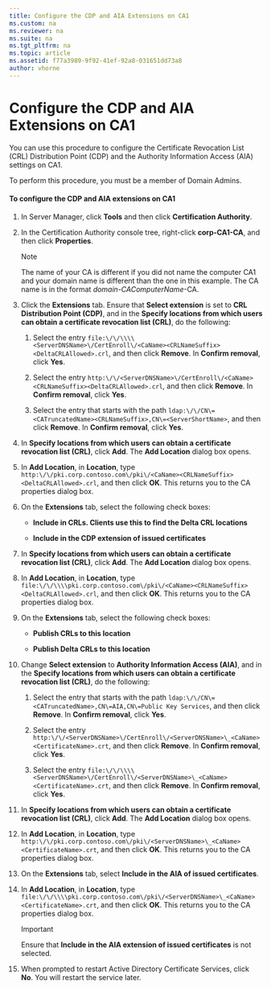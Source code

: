 ```yaml
---
title: Configure the CDP and AIA Extensions on CA1
ms.custom: na
ms.reviewer: na
ms.suite: na
ms.tgt_pltfrm: na
ms.topic: article
ms.assetid: f77a3989-9f92-41ef-92a8-031651dd73a8
author: vhorne
---
```

# Configure the CDP and AIA Extensions on CA1
You can use this procedure to configure the Certificate Revocation List \(CRL\) Distribution Point \(CDP\) and the Authority Information Access \(AIA\) settings on CA1.  
  
To perform this procedure, you must be a member of Domain Admins.  
  
#### To configure the CDP and AIA extensions on CA1  
  
1.  In Server Manager, click **Tools** and then click **Certification Authority**.  
  
2.  In the Certification Authority console tree, right\-click **corp\-CA1\-CA**, and then click **Properties**.  
  
    > [!NOTE]  
    > The name of your CA is different if you did not name the computer CA1 and your domain name is different than the one in this example. The CA name is in the format *domain*\-*CAComputerName*\-CA.  
  
3.  Click the **Extensions** tab. Ensure that **Select extension** is set to **CRL Distribution Point \(CDP\)**, and in the **Specify locations from which users can obtain a certificate revocation list \(CRL\)**, do the following:  
  
    1.  Select the entry `file:\/\/\\\\<ServerDNSName>\/CertEnroll\/<CaName><CRLNameSuffix><DeltaCRLAllowed>.crl`, and then click **Remove**. In **Confirm removal**, click **Yes**.  
  
    2.  Select the entry `http:\/\/<ServerDNSName>\/CertEnroll\/<CaName><CRLNameSuffix><DeltaCRLAllowed>.crl`, and then click **Remove**. In **Confirm removal**, click **Yes**.  
  
    3.  Select the entry that starts with the path `ldap:\/\/CN\=<CATruncatedName><CRLNameSuffix>,CN\=<ServerShortName>`, and then click **Remove**. In **Confirm removal**, click **Yes**.  
  
4.  In **Specify locations from which users can obtain a certificate revocation list \(CRL\)**, click **Add**. The **Add Location** dialog box opens.  
  
5.  In **Add Location**, in **Location**, type `http:\/\/pki.corp.contoso.com\/pki\/<CaName><CRLNameSuffix><DeltaCRLAllowed>.crl`, and then click **OK**. This returns you to the CA properties dialog box.  
  
6.  On the **Extensions** tab, select the following check boxes:  
  
    -   **Include in CRLs. Clients use this to find the Delta CRL locations**  
  
    -   **Include in the CDP extension of issued certificates**  
  
7.  In **Specify locations from which users can obtain a certificate revocation list \(CRL\)**, click **Add**. The **Add Location** dialog box opens.  
  
8.  In **Add Location**, in **Location**, type `file:\/\/\\\\pki.corp.contoso.com\/pki\/<CaName><CRLNameSuffix><DeltaCRLAllowed>.crl`, and then click **OK**. This returns you to the CA properties dialog box.  
  
9. On the **Extensions** tab, select the following check boxes:  
  
    -   **Publish CRLs to this location**  
  
    -   **Publish Delta CRLs to this location**  
  
10. Change **Select extension** to **Authority Information Access \(AIA\)**, and in the **Specify locations from which users can obtain a certificate revocation list \(CRL\)**, do the following:  
  
    1.  Select the entry that starts with the path `ldap:\/\/CN\=<CATruncatedName>,CN\=AIA,CN\=Public Key Services`, and then click **Remove**. In **Confirm removal**, click **Yes**.  
  
    2.  Select the entry `http:\/\/<ServerDNSName>\/CertEnroll\/<ServerDNSName>\_<CaName><CertificateName>.crt`, and then click **Remove**. In **Confirm removal**, click **Yes**.  
  
    3.  Select the entry `file:\/\/\\\\<ServerDNSName>\/CertEnroll\/<ServerDNSName>\_<CaName><CertificateName>.crt`, and then click **Remove**. In **Confirm removal**, click **Yes**.  
  
11. In **Specify locations from which users can obtain a certificate revocation list \(CRL\)**, click **Add**. The **Add Location** dialog box opens.  
  
12. In **Add Location**, in **Location**, type `http:\/\/pki.corp.contoso.com\/pki\/<ServerDNSName>\_<CaName><CertificateName>.crt`, and then click **OK**. This returns you to the CA properties dialog box.  
  
13. On the **Extensions** tab, select **Include in the AIA of issued certificates**.  
  
14. In **Add Location**, in **Location**, type `file:\/\/\\\\pki.corp.contoso.com\/pki\/<ServerDNSName>\_<CaName><CertificateName>.crt`, and then click **OK**. This returns you to the CA properties dialog box.  
  
    > [!IMPORTANT]  
    > Ensure that **Include in the AIA extension of issued certificates** is not selected.  
  
15. When prompted to restart Active Directory Certificate Services, click **No**. You will restart the service later.  
  

